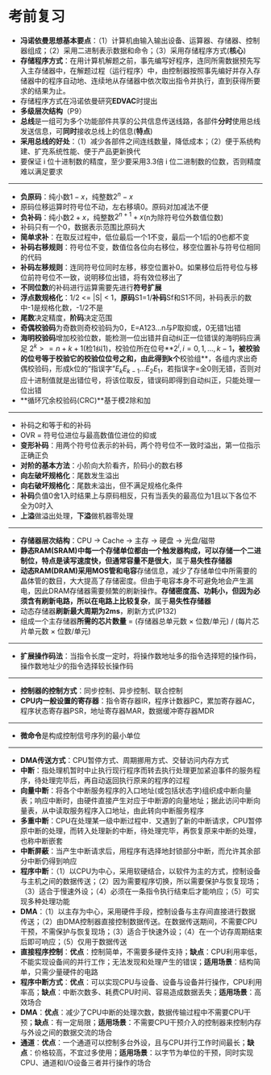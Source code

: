 # 考前复习

+ **冯诺依曼思想基本要点**：（1）计算机由输入输出设备、运算器、存储器、控制器组成；（2）采用二进制表示数据和命令；（3）采用存储程序方式(**核心**)
+ **存储程序方式**：在用计算机解题之前，事先编写好程序，连同所需数据预先写入主存储器中，在解题过程（运行程序）中，由控制器按照事先编好并存入存储器中的程序自动地、连续地从存储器中依次取出指令并执行，直到获得所要求的结果为止。
+ 存储程序方式在冯诺依曼研究**EDVAC**时提出
+ **多级层次结构**（P9）
+ **总线**是一组可为多个功能部件共享的公共信息传送线路，各部件**分时**使用总线发送信息，可**同时**接收总线上的信息(**特点**)
+ **采用总线的好处**：（1）减少各部件之间连线数量，降低成本；（2）便于系统构建、扩充系统性能、便于产品更新换代
+ 要保证 i 位十进制数的精度，至少要采用3.3倍 i 位二进制数的位数，否则精度难以满足要求
------
+ **负原码**：纯小数$1 - x$，纯整数$2^n - x$
+ 原码位移运算时符号位不动，左右移填0。原码对加减法不便
+ **负补码**：纯小数$2 + x$，纯整数$2^{n+1} + x$(n为除符号位外数值位数)
+ 补码只有一个0，数据表示范围比原码大
+ **简单求补**：在取反过程中，低位最后一个1不变，最后一个1后的0也都不变
+ **补码右移规则**：符号位不变，数值位各位向右移位，移空位置补与符号位相同的代码
+ **补码左移规则**：连同符号位同时左移，移空位置补0。如果移位后符号位与移位前符号位不一致，说明移位出错，将有效位移出了
+ **不同位数**的补码进行运算需要先进行**符号扩展**
+ **浮点数规格化**：1/2 <= |S| < 1，**原码**S1=1/**补码**Sf和S1不同，补码表示的数中-1是规格化数，-1/2不是
+ **尾数**决定精度，**阶码**决定范围
+ **奇偶校验码**为奇数则奇校验码为0，E=A123...n与P取抑或，0无错1出错
+ **海明校验码**增加校验位数，能检测一位出错并自动纠正一位错误的海明码应满足 $2^k >= n+k+1$(检1纠1)，校验位所在位号**$2^i,i=0,1,...,k-1$**，**被校验的位号等于校验它的校验位位号之和**，由此得到k个**校验组**，各组内求出奇偶校验码，形成k位的“指误字”$E_{k}E_{k-1}...E_{2}E_{1}$，若指误字=全0则无错，否则对应十进制值就是出错位号，将该位取反，错误码即得到自动纠正，只能处理一位出错
+ **循环冗余校验码(CRC)**基于模2除和加
------
+ 补码之和等于和的补码
+ OVR = 符号位进位与最高数值位进位的抑或
+ **变形补码**：用两个符号位表示的补码，两个符号位不一致时溢出，第一位指示正确正负
+ **对阶的基本方法**：小阶向大阶看齐，阶码小的数右移
+ **向左破坏规格化**：尾数发生溢出
+ **向右破坏规格化**：尾数未溢出，但不满足规格化条件
+ **补码**负值0舍1入时结果上与原码相反，只有当丢失的最高位为1且以下各位不全为0时入
+ **上溢**做溢出处理，**下溢**做机器零处理
------
+ **存储器层次结构**：CPU -> Cache -> 主存 -> 硬盘 -> 光盘/磁带
+ **静态RAM(SRAM)**中每一个存储单位都由一个触发器构成，可以存储一个二进制位，特点是**读写速度快，但通常容量不是很大**，属于**易失性存储器**
+ **动态RAM(DRAM)**采用**MOS管和电容**存储信息，减少了存储单位中所需要的晶体管的数目，大大提高了存储密度。但由于电容本身不可避免地会产生漏电，因此DRAM存储器需要频繁的刷新操作。**存储密度高、功耗小，但因为必须含有刷新电路，所以在电路上比较复杂**，属于**易失性存储器**
+ 动态存储器**刷新最大周期为2ms**，刷新方式(P132)
+ 组成一个主存储器**所需的芯片数量** = (存储器总单元数 × 位数/单元) / (每片芯片单元数 × 位数/单元)
------
+ **扩展操作码法**：当指令长度一定时，将操作数地址多的指令选择短的操作码，操作数地址少的指令选择较长操作码
------
+ **控制器的控制方式**：同步控制、异步控制、联合控制
+ **CPU内一般设置的寄存器**：指令寄存器IR，程序计数器PC，累加寄存器AC，程序状态寄存器PSR，地址寄存器MAR，数据缓冲寄存器MDR
------
+ **微命令**是构成控制信号序列的最小单位
------
+ **DMA传送方式**：CPU暂停方式、周期挪用方式、交替访问内存方式
+ **中断**：指处理机暂时中止执行现行程序而转去执行处理更加紧迫事件的服务程序，待处理完毕后，再自动返回执行原来的程序的过程
+ **向量中断**：将各个中断服务程序的入口地址(或包括状态字)组织成中断向量表；响应中断时，由硬件直接产生对应于中断源的向量地址；据此访问中断向量表，从中读取服务程序入口地址，由此转向中断服务程序
+ **多重中断**：CPU在处理某一级中断过程中．又遇到了新的中断请求，CPU暂停原中断的处理，而转入处理新的中断，待处理完毕，再恢复原来中断的处理，也称中断嵌套
+ **中断屏蔽**：当产生中断请求后，用程序有选择地封锁部分中断，而允许其余部分中断仍得到响应
+ **程序中断**：（1）以CPU为中心，采用软硬结合，以软件为主的方式，控制设备与主机之间的数据传送；（2）因为需要程序切换，所以需要保护与恢复现场；（3）适合于慢速外设；（4）必须在一条指令执行结束后才能响应；（5）可实现多种处理功能
+ **DMA**：（1）以主存为中心，采用硬件手段，控制设备与主存间直接进行数据传送；（2）由DMA控制器直接控制数据传送。在数据传送期间，不需要CPU干预，不需保护与恢复现场；（3）适合于快速外设；（4）在一个访存周期结束后即可响应；（5）仅用于数据传送
+ **直接程序控制**：**优点**：控制简单，不需要多硬件支持；**缺点**：CPU利用率低，不能实现设备间的并行工作；无法发现和处理产生的错误；**适用场景**：结构简单，只需少量硬件的电路
+ **程序中断方式**：**优点**：可以实现CPU与设备、设备与设备并行操作，CPU利用率高；**缺点**：中断次数多、耗费CPU时间、容易造成数据丢失；**适用场景**：高效场合
+ **DMA**：**优点**：减少了CPU中断的处理次数，数据传输过程中不需要CPU干预；**缺点**：有一定局限；**适用场景**：不需要CPU干预介入的控制器来控制内存与外设之间的数据交流的场合
+ **通道**：**优点**：一个通道可以控制多台外设，且与CPU并行工作时间最长；**缺点**：价格较高，不宜过多使用；**适用场景**：以字节为单位的干预，同时实现CPU、通道和I/O设备三者并行操作的场合
